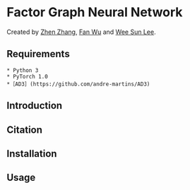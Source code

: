 # Factor Graph Neural Network

Created by [Zhen Zhang](https://zzhang.org), [Fan Wu](https://github.com/kkkkahlua) and [Wee Sun Lee](https://www.comp.nus.edu.sg/~leews/). 

## Requirements

    * Python 3 
    * PyTorch 1.0
    *［AD3］(https://github.com/andre-martins/AD3)
## Introduction

## Citation


## Installation


## Usage
